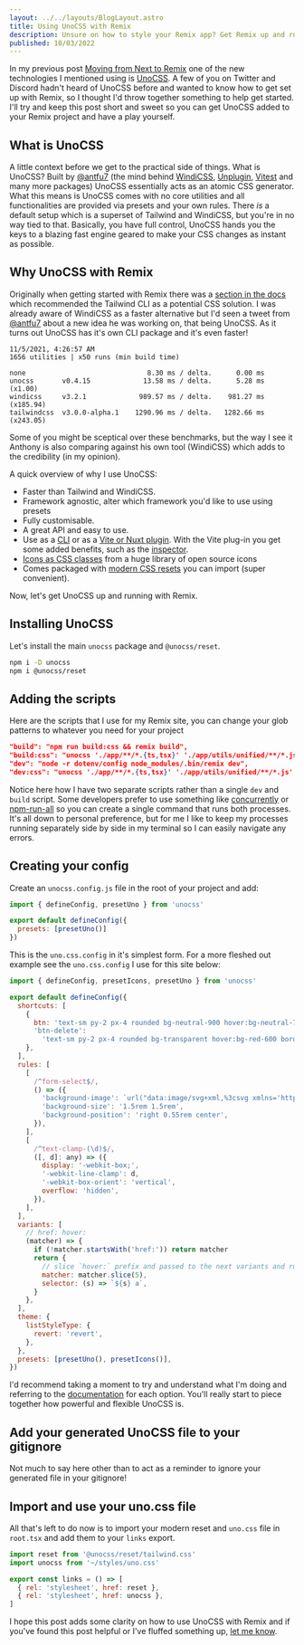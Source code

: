 ```yaml
---
layout: ../../layouts/BlogLayout.astro
title: Using UnoCSS with Remix
description: Unsure on how to style your Remix app? Get Remix up and running with UnoCSS, the instant on-demand Atomic CSS engine, and build UI's quicker than ever.
published: 10/03/2022
---
```

In my previous post [Moving from Next to Remix](https://www.adamcollier.co.uk/blog/moving-from-next-to-remix) one of the new technologies I mentioned using is [UnoCSS](https://github.com/unocss/unocss). A few of you on Twitter and Discord hadn't heard of UnoCSS before and wanted to know how to get set up with Remix, so I thought I'd throw together something to help get started. I'll try and keep this post short and sweet so you can get UnoCSS added to your Remix project and have a play yourself.

## What is UnoCSS
A little context before we get to the practical side of things. What is UnoCSS? Built by [@antfu7](https://twitter.com/antfu7) (the mind behind [WindiCSS](https://windicss.org/), [Unplugin](https://github.com/unjs/unplugin), [Vitest](https://vitest.dev/) and many more packages) UnoCSS essentially acts as an atomic CSS generator. What this means is UnoCSS comes with no core utilities and all functionalities are provided via presets and your own rules. There *is* a default setup which is a superset of Tailwind and WindiCSS, but you're in no way tied to that. Basically, you have full control, UnoCSS hands you the keys to a blazing fast engine geared to make your CSS changes as instant as possible.

## Why UnoCSS with Remix
Originally when getting started with Remix there was a [section in the docs](https://remix.run/docs/en/v1/guides/styling#tailwind-css) which recommended the Tailwind CLI as a potential CSS solution. I was already aware of WindiCSS as a faster alternative but I'd seen a tweet from [@antfu7](https://twitter.com/antfu7) about a new idea he was working on, that being UnoCSS. As it turns out UnoCSS has it's own CLI package and it's even faster!
```
11/5/2021, 4:26:57 AM
1656 utilities | x50 runs (min build time)

none                              8.30 ms / delta.      0.00 ms 
unocss       v0.4.15             13.58 ms / delta.      5.28 ms (x1.00)
windicss     v3.2.1             989.57 ms / delta.    981.27 ms (x185.94)
tailwindcss  v3.0.0-alpha.1    1290.96 ms / delta.   1282.66 ms (x243.05)
```
Some of you might be sceptical over these benchmarks, but the way I see it Anthony is also comparing against his own tool (WindiCSS) which adds to the credibility (in my opinion).

A quick overview of why I use UnoCSS:
* Faster than Tailwind and WindiCSS.
* Framework agnostic, alter which framework you'd like to use using presets
* Fully customisable.
* A great API and easy to use.
* Use as a [CLI](https://github.com/unocss/unocss/tree/main/packages/cli) or as a [Vite or Nuxt plugin](https://github.com/unocss/unocss#installation). With the Vite plug-in you get some added benefits, such as the [inspector](https://github.com/unocss/unocss#inspector).
* [Icons as CSS classes](https://github.com/unocss/unocss/tree/main/packages/preset-icons/) from a huge library of open source icons
* Comes packaged with [modern CSS resets](https://github.com/unocss/unocss#style-resetting) you can import (super convenient).

Now, let's get UnoCSS up and running with Remix.

## Installing UnoCSS
Let's install the main `unocss` package and `@unocss/reset`.
```bash
npm i -D unocss 
npm i @unocss/reset
```

## Adding the scripts
Here are the scripts that I use for my Remix site, you can change your glob patterns to whatever you need for your project
```json
"build": "npm run build:css && remix build",
"build:css": "unocss './app/**/*.{ts,tsx}' './app/utils/unified/**/*.js' -o ./app/styles/uno.css",
"dev": "node -r dotenv/config node_modules/.bin/remix dev",
"dev:css": "unocss './app/**/*.{ts,tsx}' './app/utils/unified/**/*.js' -o ./app/styles/uno.css --watch",
```
Notice here how I have two separate scripts rather than a single `dev` and `build` script. Some developers prefer to use something like [concurrently](https://www.npmjs.com/package/concurrently) or [npm-run-all](https://www.npmjs.com/package/npm-run-all) so you can create a single command that runs both processes. It's all down to personal preference, but for me I like to keep my processes running separately side by side in my terminal so I can easily navigate any errors.

## Creating your config
Create an `unocss.config.js` file in the root of your project and add:
```js
import { defineConfig, presetUno } from 'unocss'

export default defineConfig({
  presets: [presetUno()]
})
```
This is the `uno.css.config` in it's simplest form. For a more fleshed out example see the `uno.css.config` I use for this site below:

```js
import { defineConfig, presetIcons, presetUno } from 'unocss'

export default defineConfig({
  shortcuts: [
    {
      btn: 'text-sm py-2 px-4 rounded bg-neutral-900 hover:bg-neutral-700 border border-transparent text-white disabled:bg-gray-300 disabled:hover:bg-gray-300 disabled:cursor-not-allowed',
      'btn-delete':
        'text-sm py-2 px-4 rounded bg-transparent hover:bg-red-600 border border-color-red-600 text-red-600 hover:text-white disabled:border-color-gray-300 disabled:hover:border-color-gray-300 disabled:hover:bg-transparent disabled:text-gray-300 disabled:hover:text-gray-300 disabled:cursor-not-allowed',
    },
  ],
  rules: [
    [
      /^form-select$/,
      () => ({
        'background-image': `url("data:image/svg+xml,%3csvg xmlns='http://www.w3.org/2000/svg' fill='none' viewBox='0 0 20 20'%3e%3cpath stroke='%239ca3af' stroke-linecap='round' stroke-linejoin='round' stroke-width='1.5' d='M6 8l4 4 4-4'/%3e%3c/svg%3e")`,
        'background-size': '1.5rem 1.5rem',
        'background-position': 'right 0.55rem center',
      }),
    ],
    [
      /^text-clamp-(\d)$/,
      ([, d]: any) => ({
        display: '-webkit-box;',
        '-webkit-line-clamp': d,
        '-webkit-box-orient': 'vertical',
        overflow: 'hidden',
      }),
    ],
  ],
  variants: [
    // href: hover:
    (matcher) => {
      if (!matcher.startsWith('href:')) return matcher
      return {
        // slice `hover:` prefix and passed to the next variants and rules
        matcher: matcher.slice(5),
        selector: (s) => `${s} a`,
      }
    },
  ],
  theme: {
    listStyleType: {
      revert: 'revert',
    },
  },
  presets: [presetUno(), presetIcons()],
})
```
I'd recommend taking a moment to try and understand what I'm doing and referring to the [documentation](https://github.com/unocss/unocss) for each option. You'll really start to piece together how powerful and flexible UnoCSS is.

## Add your generated UnoCSS file to your gitignore

Not much to say here other than to act as a reminder to ignore your generated file in your gitignore!

## Import and use your uno.css file
All that's left to do now is to import your modern reset and `uno.css` file in `root.tsx` and add them to your `links` export.

```jsx
import reset from '@unocss/reset/tailwind.css'
import unocss from '~/styles/uno.css'

export const links = () => [
  { rel: 'stylesheet', href: reset },
  { rel: 'stylesheet', href: unocss },
]
```

I hope this post adds some clarity on how to use UnoCSS with Remix and if you've found this post helpful or I've fluffed something up, [let me know](https://twitter.com/CollierAdam).
